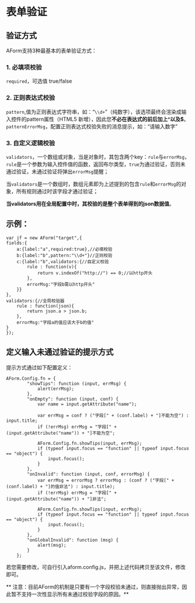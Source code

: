 # 表单验证


## 验证方式

AForm支持3种最基本的表单验证方式：

### 1. 必填项校验

`required`，可选值 true/false

### 2. 正则表达式校验

`pattern`,值为正则表达式字符串，如：“`\\d+`”（纯数字），该选项最终会渲染成输入控件的pattern属性（HTML5 新增），因此您**不必在表达式的前后加上^以及$**。
`patternErrorMsg`，配置正则表达式校验失败的消息提示，如：“请输入数字”

### 3. 自定义逻辑校验

`validators`，一个数组或对象，当是对象时，其包含两个key：`rule`与`errorMsg`，`rule`是一个参数为输入控件值的函数，返回布尔类型，`true`为通过验证，否则未通过验证，未通过验证将弹出`errorMsg`提醒；

当`validators`是一个数组时，数组元素即为上述提到的包含`rule`和`errorMsg`的对象，所有规则通过时该字段才通过验证；

**当validators用在全局配置中时，其校验的是整个表单得到的json数据值**。

## 示例：

    var jf = new AForm("target",{
    fields:{
        a:{label:"a",required:true},//必填校验
        b:{label:"b",pattern:"\\d+"}//正则校验
        c:{label:"b",validators:{//自定义校验
            rule : function(v){
                return v.indexOf("http://") == 0;//以http开头
            },
            errorMsg:"字段b需以http开头"
        }}
    },
    validators:{//全局校验器
        rule : function(json){
            return json.a > json.b;
        },
        errorMsg:"字段a的值应该大于b的值"
    }
    });

## 定义输入未通过验证的提示方式

提示方式通过如下配置定义：

```
AForm.Config.fn = {
        "showTips": function (input, errMsg) {
            alert(errMsg);
        },
        "onEmpty": function (input, conf) {
            var name = input.getAttribute("name");

            var errMsg = conf ? ("字段[" + (conf.label) + "]不能为空") : input.title;
            if (!errMsg) errMsg = "字段[" + (input.getAttribute("name")) + "]不能为空";

            AForm.Config.fn.showTips(input, errMsg);
            if (typeof input.focus == "function" || typeof input.focus == "object") {
                input.focus();
            }
        },
        "onInvalid": function (input, conf, errorMsg) {
            var errMsg = errorMsg ? errorMsg : (conf ? ("字段[" + (conf.label) + "]的值非法") : input.title);
            if (!errMsg) errMsg = "字段[" + (input.getAttribute("name")) + "]非法";

            AForm.Config.fn.showTips(input, errMsg);
            if (typeof input.focus == "function" || typeof input.focus == "object") {
                input.focus();
            }
        },
        "onGlobalInvalid": function (msg) {
            alert(msg);
        }
    };

```

若您需要修改，可自行引入aform.config.js，并把上述代码拷贝至该文件，修改即可。

**
注意：目前AForm的机制是只要有一个字段校验未通过，则直接抛出异常，因此暂不支持一次性显示所有未通过校验字段的原因。**


